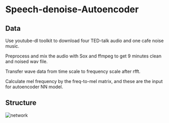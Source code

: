 # Speech-denoise-Autoencoder

## Data

Use youtube-dl toolkit to download four TED-talk audio and one cafe noise music.

Preprocess and mix the audio with Sox and ffmpeg to get 9 minutes clean and noised wav file.

Transfer wave data from time scale to frequency scale after rfft.

Calculate mel frequency by the freq-to-mel matrix, and these are the input for autoencoder NN model.

## Structure

![network](https://raw.githubusercontent.com/bill9800/Speech-denoise-Autoencoder/networkstructure.png)

